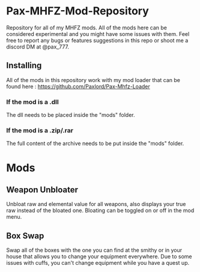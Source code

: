# Pax-MHFZ-Mod-Repository
Repository for all of my MHFZ mods. All of the mods here can be considered experimental and you might have some issues with them. Feel free to report any bugs or features suggestions in this repo or shoot me a discord DM at @pax_777.

## Installing
All of the mods in this repository work with my mod loader that can be found here : https://github.com/Paxlord/Pax-Mhfz-Loader

### If the mod is a .dll
The dll needs to be placed inside the "mods" folder.

### If the mod is a .zip/.rar
The full content of the archive needs to be put inside the "mods" folder.

# Mods

## Weapon Unbloater
Unbloat raw and elemental value for all weapons, also displays your true raw instead of the bloated one. 
Bloating can be toggled on or off in the mod menu. 

## Box Swap
Swap all of the boxes with the one you can find at the smithy or in your house that allows you to change your equipment everywhere. Due to some issues with cuffs, you can't change equipment while you have a quest up. 
